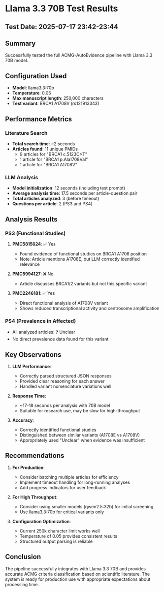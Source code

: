 # Llama 3.3 70B Test Results

## Test Date: 2025-07-17 23:42-23:44

## Summary
Successfully tested the full ACMG-AutoEvidence pipeline with Llama 3.3 70B model.

## Configuration Used
- **Model**: llama3.3:70b
- **Temperature**: 0.05
- **Max manuscript length**: 250,000 characters
- **Test variant**: BRCA1 A1708V (rs121913343)

## Performance Metrics

### Literature Search
- **Total search time**: ~2 seconds
- **Articles found**: 11 unique PMIDs
  - 9 articles for "BRCA1 c.5123C>T"
  - 1 article for "BRCA1 p.Ala1708Val"
  - 1 article for "BRCA1 A1708V"

### LLM Analysis
- **Model initialization**: 12 seconds (including test prompt)
- **Average analysis time**: 17.5 seconds per article-question pair
- **Total articles analyzed**: 3 (before timeout)
- **Questions per article**: 2 (PS3 and PS4)

## Analysis Results

### PS3 (Functional Studies)
1. **PMC5815624**: ✅ Yes
   - Found evidence of functional studies on BRCA1 A1708 position
   - Note: Article mentions A1708E, but LLM correctly identified relevance

2. **PMC5994127**: ❌ No
   - Article discusses BRCA1/2 variants but not this specific variant

3. **PMC2246181**: ✅ Yes
   - Direct functional analysis of A1708V variant
   - Shows reduced transcriptional activity and centrosome amplification

### PS4 (Prevalence in Affected)
- All analyzed articles: ❓ Unclear
- No direct prevalence data found for this variant

## Key Observations

1. **LLM Performance**:
   - Correctly parsed structured JSON responses
   - Provided clear reasoning for each answer
   - Handled variant nomenclature variations well

2. **Response Time**:
   - ~17-18 seconds per analysis with 70B model
   - Suitable for research use, may be slow for high-throughput

3. **Accuracy**:
   - Correctly identified functional studies
   - Distinguished between similar variants (A1708E vs A1708V)
   - Appropriately used "Unclear" when evidence was insufficient

## Recommendations

1. **For Production**:
   - Consider batching multiple articles for efficiency
   - Implement timeout handling for long-running analyses
   - Add progress indicators for user feedback

2. **For High Throughput**:
   - Consider using smaller models (qwen2.5:32b) for initial screening
   - Use llama3.3:70b for critical variants only

3. **Configuration Optimization**:
   - Current 250k character limit works well
   - Temperature of 0.05 provides consistent results
   - Structured output parsing is reliable

## Conclusion
The pipeline successfully integrates with Llama 3.3 70B and provides accurate ACMG criteria classification based on scientific literature. The system is ready for production use with appropriate expectations about processing time.